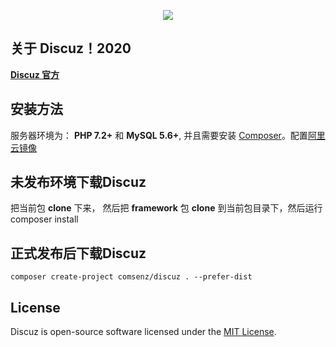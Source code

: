 <p align="center"><img src="http://www.discuz.net/static/image/common/logo.png"></p>

## 关于 Discuz！2020

**[Discuz 官方](http://www.discuz.net/)**

## 安装方法

服务器环境为： **PHP 7.2+** 和 **MySQL 5.6+**, 并且需要安装 [Composer](https://getcomposer.org/)。配置[阿里云镜像](https://developer.aliyun.com/composer)

## 未发布环境下载Discuz

把当前包 **clone** 下来， 然后把 **framework** 包 **clone** 到当前包目录下，然后运行 composer install

## 正式发布后下载Discuz

```
composer create-project comsenz/discuz . --prefer-dist
```

## License

Discuz is open-source software licensed under the [MIT License](https://github.com/comsenz/discuz/blob/master/LICENSE).

